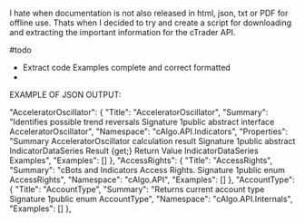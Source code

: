 I hate when documentation is not also released in html, json, txt or PDF for offline use.
Thats when I decided to try and create a script for downloading and extracting the important information for the cTrader API.

#todo
- Extract code Examples complete and correct formatted
- 




EXAMPLE OF JSON OUTPUT:

"AcceleratorOscillator": {
        "Title": "AcceleratorOscillator",
        "Summary": "Identifies possible trend reversals Signature 1public abstract interface AcceleratorOscillator",
        "Namespace": "cAlgo.API.Indicators",
        "Properties": "Summary AcceleratorOscillator calculation result Signature 1public abstract IndicatorDataSeries Result {get;} Return Value IndicatorDataSeries Examples",
        "Examples": []
    },
    "AccessRights": {
        "Title": "AccessRights",
        "Summary": "cBots and Indicators Access Rights. Signature 1public enum AccessRights",
        "Namespace": "cAlgo.API",
        "Examples": []
    },
    "AccountType": {
        "Title": "AccountType",
        "Summary": "Returns current account type Signature 1public enum AccountType",
        "Namespace": "cAlgo.API.Internals",
        "Examples": []
    },
